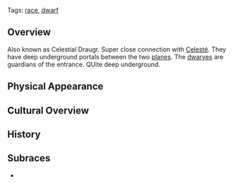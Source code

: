 Tags: [race](Races), [dwarf](Dwarves)

## Overview

Also known as Celestial Draugr. Super close connection with [Celesté](Celesté). They have deep underground portals between the two [planes](Planes). The [dwarves](Dwarves) are guardians of the entrance. QUite deep underground. 

## Physical Appearance



## Cultural Overview



## History



## Subraces

- 